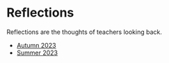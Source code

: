 # Reflections

Reflections are the thoughts of teachers looking back.

 * [Autumn 2023](autumn_2023/README.md)
 * [Summer 2023](summer_2023/README.md)
